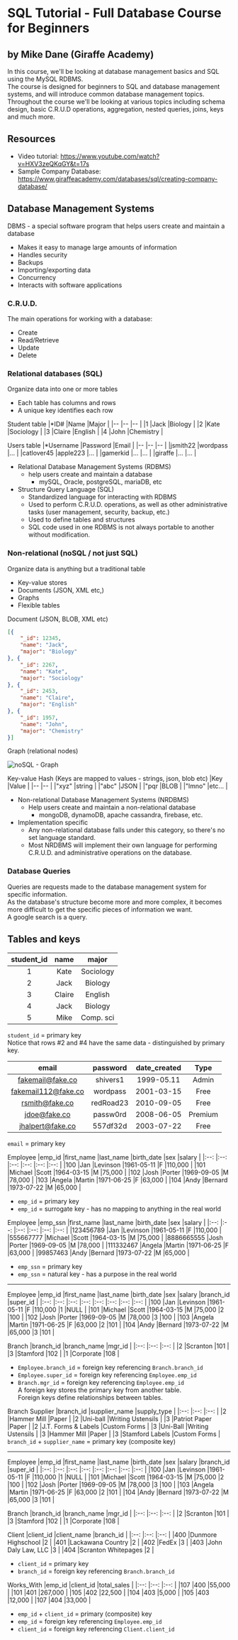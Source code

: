 # SQL Tutorial - Full Database Course for Beginners
## by Mike Dane (Giraffe Academy)
In this course, we'll be looking at database management basics and SQL using the MySQL RDBMS.  
The course is designed for beginners to SQL and database management systems, and will introduce common database management topics.  
Throughout the course we'll be looking at various topics including schema design, basic C.R.U.D operations, aggregation, nested queries, joins, keys and much more.

## Resources
- Video tutorial: https://www.youtube.com/watch?v=HXV3zeQKqGY&t=17s
- Sample Company Database: https://www.giraffeacademy.com/databases/sql/creating-company-database/

## Database Management Systems
DBMS - a special software program that helps users create and maintain a database
- Makes it easy to manage large amounts of information
- Handles security
- Backups
- Importing/exporting data
- Concurrency
- Interacts with software applications

### C.R.U.D.
The main operations for working with a database:
- Create
- Read/Retrieve
- Update
- Delete

### Relational databases (SQL)
Organize data into one or more tables
- Each table has columns and rows
- A unique key identifies each row

Student table
|*ID#   |Name   |Major      |
|--     |--     |--         |
|1      |Jack   |Biology    |
|2      |Kate   |Sociology  |
|3      |Claire |English    |
|4      |John   |Chemistry  |

Users table
|*Username  |Password   |Email  |
|--         |--         |--     |
|jsmith22   |wordpass   |...    |
|catlover45 |apple223   |...    |
|gamerkid   |...        |...    |
|giraffe    |...        |...    |

- Relational Database Management Systems (RDBMS)
    - help users create and maintain a database
        - mySQL, Oracle, postgreSQL, mariaDB, etc
- Structure Query Language (SQL)
    - Standardized language for interacting with RDBMS
    - Used to perform C.R.U.D. operations, as well as other administrative tasks (user management, security, backup, etc.)
    - Used to define tables and structures
    - SQL code used in one RDBMS is not always portable to another without modification.

### Non-relational (noSQL / not just SQL)
Organize data is anything but a traditional table
- Key-value stores
- Documents (JSON, XML etc,)
- Graphs
- Flexible tables

Document (JSON, BLOB, XML etc)
```json
[{
    "_id": 12345,
    "name": "Jack",
    "major": "Biology"
}, {
    "_id": 2267,
    "name": "Kate",
    "major": "Sociology"
}, {
    "_id": 2453,
    "name": "Claire",
    "major": "English"
}, {
    "_id": 1957,
    "name": "John",
    "major": "Chemistry"
}]
```

Graph (relational nodes)

![noSQL - Graph](nosql_graph.svg)

Key-value Hash (Keys are mapped to values - strings, json, blob etc)
|Key    |Value  |
|--     |--     |
|"xyz"  |string |
|"abc"  |JSON   |
|"pqr   |BLOB   |
|"lmno" |etc... |

- Non-relational Database Management Systems (NRDBMS)
    - Help users create and maintain a non-relational database
        - mongoDB, dynamoDB, apache cassandra, firebase, etc.
- Implementation specific
    - Any non-relational database falls under this category, so there's no set language standard.
    - Most NRDBMS will implement their own language for performing C.R.U.D. and administrative operations on the database.

### Database Queries
Queries are requests made to the database management system for specific information.  
As the database's structure become more and more complex, it becomes more difficult to get the specific pieces of information we want.  
A google search is a query.  

## Tables and keys
|student_id |name   |major      |
|:--:       |:--:   |:--:       |
|1          |Kate   |Sociology  |
|2          |Jack   |Biology    |
|3          |Claire |English    |
|4          |Jack   |Biology    |
|5          |Mike   |Comp. sci  |
`student_id` = primary key  
Notice that rows #2 and #4 have the same data - distinguished by primary key.  

|email                  |password   |date_created   |Type       |
|:--:                   |:--:       |:--:           |:--:       |
|fakemail@fake.co       |shivers1   |1999-05.11     |Admin      |
|fakemail112@fake.co    |wordpass   |2001-03-15     |Free       |
|rsmith@fake.co         |redRoad23  |2010-09-05     |Free       |
|jdoe@fake.co           |passw0rd   |2008-06-05     |Premium    |
|jhalpert@fake.co       |557df32d   |2003-07-22     |Free       |
`email` = primary key  

Employee
|emp_id |first_name |last_name  |birth_date |sex    |salary     |
|:--:   |:--:       |:--:       |:--:       |:--:   |:--:       |
|100    |Jan        |Levinson   |1961-05-11 |F      |110,000    |
|101    |Michael    |Scott      |1964-03-15 |M      |75,000     |
|102    |Josh       |Porter     |1969-09-05 |M      |78,000     |
|103    |Angela     |Martin     |1971-06-25 |F      |63,000     |
|104    |Andy       |Bernard    |1973-07-22 |M      |65,000     |
- `emp_id` = primary key  
- `emp_id` = surrogate key - has no mapping to anything in the real world  

Employee
|emp_ssn    |first_name |last_name  |birth_date |sex    |salary     |
|:--:       |:--:       |:--:       |:--:       |:--:   |:--:       |
|123456789  |Jan        |Levinson   |1961-05-11 |F      |110,000    |
|555667777  |Michael    |Scott      |1964-03-15 |M      |75,000     |
|8886665555 |Josh       |Porter     |1969-09-05 |M      |78,000     |
|111332467  |Angela     |Martin     |1971-06-25 |F      |63,000     |
|99857463   |Andy       |Bernard    |1973-07-22 |M      |65,000     |
- `emp_ssn` = primary key  
- `emp_ssn` = natural key - has a purpose in the real world  

---

Employee
|emp_id |first_name |last_name  |birth_date |sex    |salary     |branch_id  |super_id   |
|:--:   |:--:       |:--:       |:--:       |:--:   |:--:       |:--:       |:--:       |
|100    |Jan        |Levinson   |1961-05-11 |F      |110,000    |1          |NULL       |
|101    |Michael    |Scott      |1964-03-15 |M      |75,000     |2          |100        |
|102    |Josh       |Porter     |1969-09-05 |M      |78,000     |3          |100        |
|103    |Angela     |Martin     |1971-06-25 |F      |63,000     |2          |101        |
|104    |Andy       |Bernard    |1973-07-22 |M      |65,000     |3          |101        |

Branch
|branch_id  |branch_name    |mgr_id |
|:--:       |:--:           |:--:   |
|2          |Scranton       |101    |
|3          |Stamford       |102    |
|1          |Corporate      |108    |
- `Employee.branch_id` = foreign key referencing `Branch.branch_id`  
- `Employee.super_id` = foreign key referencing `Employee.emp_id`  
- `Branch.mgr_id` = foreign key referencing `Employee.emp_id`  
A foreign key stores the primary key from another table.  
Foreign keys define relationships between tables.  

Branch Supplier
|branch_id  |supplier_name          |supply_type        |
|:--:       |:--:                   |:--:               |
|2          |Hammer Mill            |Paper              |
|2          |Uni-ball               |Writing Ustensils  |
|3          |Patriot Paper          |Paper              |
|2          |J.T. Forms & Labels    |Custom Forms       |
|3          |Uni-Ball               |Writing Ustensils  |
|3          |Hammer Mill            |Paper              |
|3          |Stamford Labels        |Custom Forms       |
`branch_id` + `supplier_name` = primary key (composite key)

---

Employee
|emp_id |first_name |last_name  |birth_date |sex    |salary     |branch_id  |super_id   |
|:--:   |:--:       |:--:       |:--:       |:--:   |:--:       |:--:       |:--:       |
|100    |Jan        |Levinson   |1961-05-11 |F      |110,000    |1          |NULL       |
|101    |Michael    |Scott      |1964-03-15 |M      |75,000     |2          |100        |
|102    |Josh       |Porter     |1969-09-05 |M      |78,000     |3          |100        |
|103    |Angela     |Martin     |1971-06-25 |F      |63,000     |2          |101        |
|104    |Andy       |Bernard    |1973-07-22 |M      |65,000     |3          |101        |

Branch
|branch_id  |branch_name    |mgr_id |
|:--:       |:--:           |:--:   |
|2          |Scranton       |101    |
|3          |Stamford       |102    |
|1          |Corporate      |108    |

Client
|client_id  |client_name            |branch_id  |
|:--:       |:--:                   |:--:       |
|400        |Dunmore Highschool     |2          |
|401        |Lackawana Country      |2          |
|402        |FedEx                  |3          |
|403        |John Daly Law, LLC     |3          |
|404        |Scranton Whitepages    |2          |
- `client_id` = primary key
- `branch_id` = foreign key referencing `Branch.branch_id`

Works_With
|emp_id |client_id  |total_sales    |
|:--:   |:--:       |:--:           |
|107    |400        |55,000         |
|101    |401        |267,000        |
|105    |402        |22,500         |
|104    |403        |5,000          |
|105    |403        |12,000         |
|107    |404        |33,000         |
- `emp_id` + `client_id` = primary (composite) key
- `emp_id` = foreign key referencing `Employee.emp_id`
- `client_id` = foreign key referencing `Client.client_id`